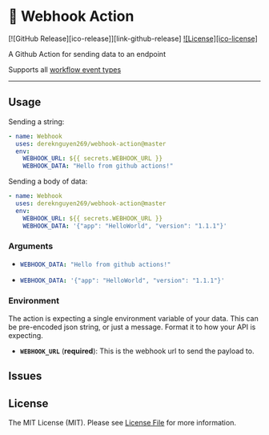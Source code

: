 # 🚀 Webhook Action

[![GitHub Release][ico-release]][link-github-release]
[![License][ico-license]](LICENSE)

A Github Action for sending data to an endpoint

Supports all [workflow event types](https://developer.github.com/webhooks/#events)

<hr/>

## Usage

Sending a string:

```yml
- name: Webhook
  uses: dereknguyen269/webhook-action@master
  env:
    WEBHOOK_URL: ${{ secrets.WEBHOOK_URL }}
    WEBHOOK_DATA: "Hello from github actions!"
```

Sending a body of data:

```yml
- name: Webhook
  uses: dereknguyen269/webhook-action@master
  env:
    WEBHOOK_URL: ${{ secrets.WEBHOOK_URL }}
    WEBHOOK_DATA: '{"app": "HelloWorld", "version": "1.1.1"}'
```

### Arguments

* ```yml 
  WEBHOOK_DATA: "Hello from github actions!"
  ```

* ```yml
  WEBHOOK_DATA: '{"app": "HelloWorld", "version": "1.1.1"}'
  ```

### Environment

The action is expecting a single environment variable of your data. This can be pre-encoded json string, or just a message. Format it to how your API is expecting.

* **`WEBHOOK_URL`** (**required**): This is the webhook url to send the payload to.

## Issues

## License

The MIT License (MIT). Please see [License File](LICENSE) for more information.
